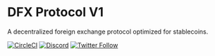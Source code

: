 # DFX Protocol V1
A decentralized foreign exchange protocol optimized for stablecoins.

[![CircleCI](https://circleci.com/gh/dfx-finance/protocol.svg?style=svg)](https://circleci.com/gh/dfx-finance/protocol)
[![Discord](https://img.shields.io/discord/786747729376051211.svg?color=768AD4&label=discord&logo=https%3A%2F%2Fdiscordapp.com%2Fassets%2F8c9701b98ad4372b58f13fd9f65f966e.svg)](https://discordapp.com/channels/786747729376051211/)
[![Twitter Follow](https://img.shields.io/twitter/follow/DFXFinance.svg?label=DFXFinance&style=social)](https://twitter.com/DFXFinance)
